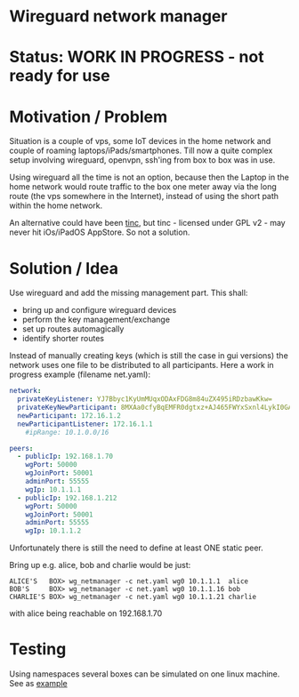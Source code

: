 Wireguard network manager
=========================

# Status: WORK IN PROGRESS - not ready for use

# Motivation / Problem

Situation is a couple of vps, some IoT devices in the home network and couple of roaming laptops/iPads/smartphones.
Till now a quite complex setup involving wireguard, openvpn, ssh'ing from box to box was in use.

Using wireguard all the time is not an option, because then the Laptop in the home network would route traffic
to the box one meter away via the long route (the vps somewhere in the Internet), instead of using the short path within the home network.

An alternative could have been [tinc](https://tinc-vpn.org/), but tinc - licensed under GPL v2 - may never hit iOs/iPadOS AppStore. So not a solution.

# Solution / Idea

Use wireguard and add the missing management part. This shall:
- bring up and configure wireguard devices
- perform the key management/exchange
- set up routes automagically
- identify shorter routes

Instead of manually creating keys (which is still the case in gui versions) the network uses one file to be distributed to all participants.
Here a work in progress example (filename net.yaml):

```yaml
network:
  privateKeyListener: YJ7Bbyc1KyUmMUqxODAxFDG8m84uZX495iRDzbawKkw=
  privateKeyNewParticipant: 8MXAa0cfyBqEMFR0dgtxz+AJ465FWYxSxnl4LykI0GA=
  newParticipant: 172.16.1.2
  newParticipantListener: 172.16.1.1
    #ipRange: 10.1.0.0/16

peers:
  - publicIp: 192.168.1.70
    wgPort: 50000
    wgJoinPort: 50001
    adminPort: 55555
    wgIp: 10.1.1.1
  - publicIp: 192.168.1.212
    wgPort: 50000
    wgJoinPort: 50001
    adminPort: 55555
    wgIp: 10.1.1.2
```

Unfortunately there is still the need to define at least ONE static peer.

Bring up e.g. alice, bob and charlie would be just:
```
ALICE'S   BOX> wg_netmanager -c net.yaml wg0 10.1.1.1  alice
BOB'S     BOX> wg_netmanager -c net.yaml wg0 10.1.1.16 bob
CHARLIE'S BOX> wg_netmanager -c net.yaml wg0 10.1.1.21 charlie
```
with alice being reachable on 192.168.1.70

# Testing

Using namespaces several boxes can be simulated on one linux machine.
See as [example](https://github.com/gin66/wg_netmanager/blob/main/ns/three_boxes.sh)
